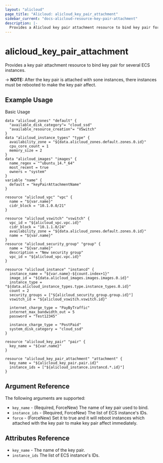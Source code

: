 ```yaml
---
layout: "alicloud"
page_title: "Alicloud: alicloud_key_pair_attachment"
sidebar_current: "docs-alicloud-resource-key-pair-attachment"
description: |-
  Provides a Alicloud key pair attachment resource to bind key pair for several ECS instances.
---
```


# alicloud\_key\_pair\_attachment

Provides a key pair attachment resource to bind key pair for several ECS instances.

-> **NOTE:** After the key pair is attached with sone instances, there instances must be rebooted to make the key pair affect.

## Example Usage

Basic Usage

```
data "alicloud_zones" "default" {
  "available_disk_category"= "cloud_ssd"
  "available_resource_creation"= "VSwitch"
}
data "alicloud_instance_types" "type" {
  availability_zone = "${data.alicloud_zones.default.zones.0.id}"
  cpu_core_count = 1
  memory_size = 2
}
data "alicloud_images" "images" {
  name_regex = "^ubuntu_14.*_64"
  most_recent = true
  owners = "system"
}
variable "name" {
  default = "keyPairAttachmentName"
}

resource "alicloud_vpc" "vpc" {
  name = "${var.name}"
  cidr_block = "10.1.0.0/21"
}

resource "alicloud_vswitch" "vswitch" {
  vpc_id = "${alicloud_vpc.vpc.id}"
  cidr_block = "10.1.1.0/24"
  availability_zone = "${data.alicloud_zones.default.zones.0.id}"
  name = "${var.name}"
}
resource "alicloud_security_group" "group" {
  name = "${var.name}"
  description = "New security group"
  vpc_id = "${alicloud_vpc.vpc.id}"
}

resource "alicloud_instance" "instancd" {
  instance_name = "${var.name}-${count.index+1}"
  image_id = "${data.alicloud_images.images.images.0.id}"
  instance_type = "${data.alicloud_instance_types.type.instance_types.0.id}"
  count = 2
  security_groups = ["${alicloud_security_group.group.id}"]
  vswitch_id = "${alicloud_vswitch.vswitch.id}"

  internet_charge_type = "PayByTraffic"
  internet_max_bandwidth_out = 5
  password = "Test12345"

  instance_charge_type = "PostPaid"
  system_disk_category = "cloud_ssd"
}

resource "alicloud_key_pair" "pair" {
  key_name = "${var.name}"
}

resource "alicloud_key_pair_attachment" "attachment" {
  key_name = "${alicloud_key_pair.pair.id}"
  instance_ids = ["${alicloud_instance.instancd.*.id}"]
}
```
## Argument Reference

The following arguments are supported:

* `key_name` - (Required, ForceNew) The name of key pair used to bind.
* `instance_ids` - (Required, ForceNew) The list of ECS instance's IDs.
* `force` - (ForceNew) Set it to true and it will reboot instances which attached with the key pair to make key pair affect immediately.

## Attributes Reference

* `key_name` - The name of the key pair.
* `instance_ids` The list of ECS instance's IDs.
